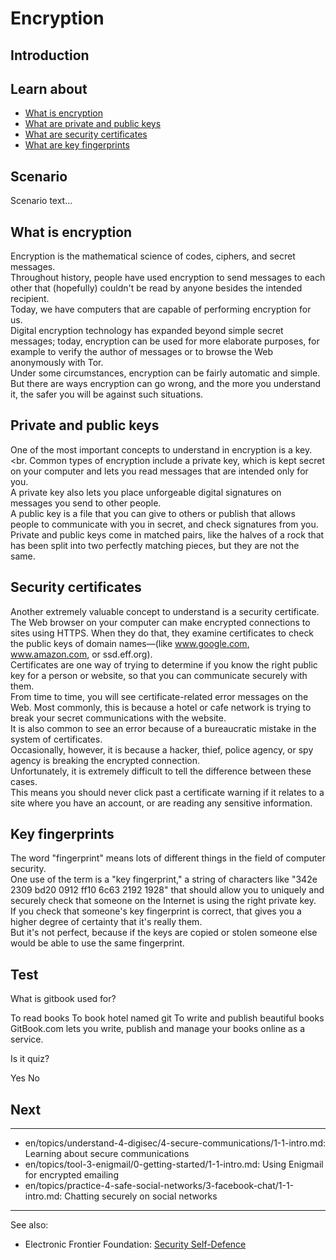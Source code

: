 # Encryption
## Introduction


## Learn about
- [What is encryption](en/topics/understand-4-digisec/1-encryption/3-1-learn.md)
- [What are private and public keys](en/topics/understand-4-digisec/1-encryption/3-2-learn.md)
- [What are security certificates](en/topics/understand-4-digisec/1-encryption/3-3-learn.md)
- [What are key fingerprints](en/topics/understand-4-digisec/1-encryption/3-4-learn.md)


## Scenario
Scenario text...

## What is encryption
Encryption is the mathematical science of codes, ciphers, and secret messages.
<br>
Throughout history, people have used encryption to send messages to each other that (hopefully) couldn't be read by anyone besides the intended recipient.
<br>
Today, we have computers that are capable of performing encryption for us.
<br>
Digital encryption technology has expanded beyond simple secret messages; today, encryption can be used for more elaborate purposes, for example to verify the author of messages or to browse the Web anonymously with Tor.
<br>
Under some circumstances, encryption can be fairly automatic and simple. But there are ways encryption can go wrong, and the more you understand it, the safer you will be against such situations.


## Private and public keys
One of the most important concepts to understand in encryption is a key.
<br.
Common types of encryption include a private key, which is kept secret on your computer and lets you read messages that are intended only for you.
<br>
A private key also lets you place unforgeable digital signatures on messages you send to other people.
<br>
A public key is a file that you can give to others or publish that allows people to communicate with you in secret, and check signatures from you.
<br>
Private and public keys come in matched pairs, like the halves of a rock that has been split into two perfectly matching pieces, but they are not the same.


## Security certificates
Another extremely valuable concept to understand is a security certificate.
<br>
The Web browser on your computer can make encrypted connections to sites using HTTPS. When they do that, they examine certificates to check the public keys of domain names—(like www.google.com, www.amazon.com, or ssd.eff.org).
<br>
Certificates are one way of trying to determine if you know the right public key for a person or website, so that you can communicate securely with them.
<br>
From time to time, you will see certificate-related error messages on the Web. Most commonly, this is because a hotel or cafe network is trying to break your secret communications with the website.
<br>
It is also common to see an error because of a bureaucratic mistake in the system of certificates.
<br>
Occasionally, however, it is because a hacker, thief, police agency, or spy agency is breaking the encrypted connection.
<Br>
Unfortunately, it is extremely difficult to tell the difference between these cases.
<br>
This means you should never click past a certificate warning if it relates to a site where you have an account, or are reading any sensitive information.


## Key fingerprints
The word "fingerprint" means lots of different things in the field of computer security.
<br>
One use of the term is a "key fingerprint," a string of characters like "342e 2309 bd20 0912 ff10 6c63 2192 1928" that should allow you to uniquely and securely check that someone on the Internet is using the right private key.
<br>
If you check that someone's key fingerprint is correct, that gives you a higher degree of certainty that it's really them.
<br>
But it's not perfect, because if the keys are copied or stolen someone else would be able to use the same fingerprint.


## Test
<quiz name="Gitbook Quiz">
    <question multiple>
        <p>What is gitbook used for?</p>
        <answer correct>To read books</answer>
        <answer>To book hotel named git</answer>
        <answer correct>To write and publish beautiful books</answer>
        <explanation>GitBook.com lets you write, publish and manage your books online as a service.</explanation>
    </question>
    <question>
        <p>Is it quiz?</p>
        <answer correct>Yes</answer>
        <answer>No</answer>
    </question>
</quiz>

## Next
---
- en/topics/understand-4-digisec/4-secure-communications/1-1-intro.md: Learning about secure communications
- en/topics/tool-3-enigmail/0-getting-started/1-1-intro.md: Using Enigmail for encrypted emailing
- en/topics/practice-4-safe-social-networks/3-facebook-chat/1-1-intro.md: Chatting securely on social networks
---
See also:
- Electronic Frontier Foundation: [Security Self-Defence](https://ssd.eff.org/en/module/what-encryption)


